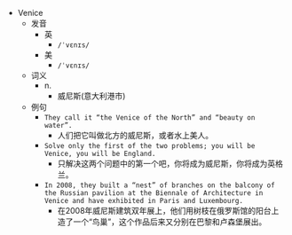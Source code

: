 - Venice
  - 发音
    - 英
      - `/ˈvɛnɪs/`
    - 美
      - `/ˈvɛnɪs/`
  - 词义
    - n.
      - 威尼斯(意大利港市)
  - 例句
    - `They call it “the Venice of the North” and “beauty on water”.`
      - 人们把它叫做北方的威尼斯，或者水上美人。
    - `Solve only the first of the two problems; you will be Venice, you will be England.`
      - 只解决这两个问题中的第一个吧，你将成为威尼斯，你将成为英格兰。
    - `In 2008, they built a “nest” of branches on the balcony of the Russian pavilion at the Biennale of Architecture in Venice and have exhibited in Paris and Luxembourg.`
      - 在2008年威尼斯建筑双年展上，他们用树枝在俄罗斯馆的阳台上造了一个“鸟巢”，这个作品后来又分别在巴黎和卢森堡展出。

